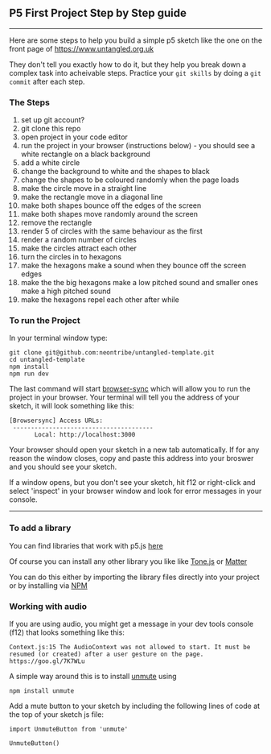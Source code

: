## P5 First Project Step by Step guide
---

Here are some steps to help you build a simple p5 sketch like the one on the front page of <https://www.untangled.org.uk>

They don't tell you exactly how to do it, but they help you break down a complex task into acheivable steps. Practice your `git skills` by doing a `git commit` after each step. 

### The Steps

1. set up git account?
1. git clone this repo
1. open project in your code editor
1. run the project in your browser (instructions below) - you should see a white rectangle on a black background
1. add a white circle
1. change the background to white and the shapes to black
1. change the shapes to be coloured randomly when the page loads
1. make the circle move in a straight line
1. make the rectangle move in a diagonal line
1. make both shapes bounce off the edges of the screen
1. make both shapes move randomly around the screen
1. remove the rectangle
1. render 5 of circles with the same behaviour as the first
1. render a random number of circles
1. make the circles attract each other
1. turn the circles in to hexagons
1. make the hexagons make a sound when they bounce off the screen edges
1. make the the big hexagons make a low pitched sound and smaller ones make a high pitched sound
1. make the hexagons repel each other after while

### To run the Project

In your terminal window type:

```
git clone git@github.com:neontribe/untangled-template.git
cd untangled-template
npm install
npm run dev
```
The last command will start [browser-sync](https://browsersync.io/) which will allow you to run the project in your browser. Your terminal will tell you the address of your sketch, it will look something like this:
```
[Browsersync] Access URLs:
 ---------------------------------------
       Local: http://localhost:3000
```
Your browser should open your sketch in a new tab automatically. If for any reason the window closes, copy and paste this address into your broswer and you should see your sketch.

If a window opens, but you don't see your sketch, hit f12 or right-click and select 'inspect' in your browser window and look for error messages in your console.

---
### To add a library

You can find libraries that work with p5.js [here](https://p5js.org/libraries/)

Of course you can install any other library you like like [Tone.js](https://tonejs.github.io/) or [Matter](http://brm.io/matter-js/)

You can do this either by importing the library files directly into your project or by installing via [NPM](https://www.npmjs.com/)

### Working with audio

If you are using audio, you might get a message in your dev tools console (f12) that looks something like this:

```
Context.js:15 The AudioContext was not allowed to start. It must be resumed (or created) after a user gesture on the page. https://goo.gl/7K7WLu
```
A simple way around this is to install [unmute](https://www.npmjs.com/package/unmute) using
```
npm install unmute
```

Add a mute button to your sketch by including the following lines of code at the top of your sketch js file:
```
import UnmuteButton from 'unmute'

UnmuteButton()
````
